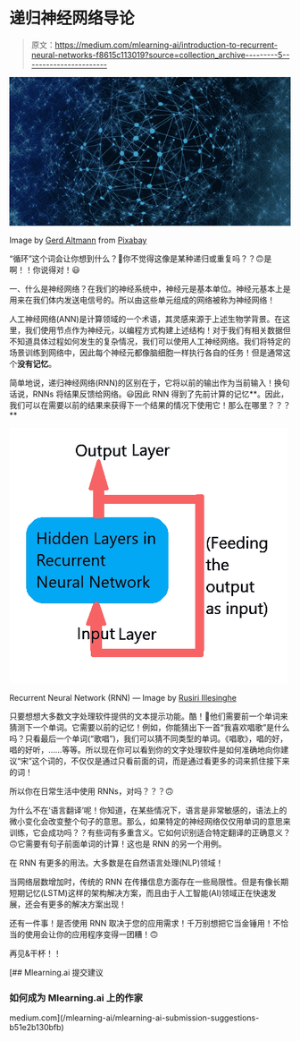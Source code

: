 # 递归神经网络导论

> 原文：<https://medium.com/mlearning-ai/introduction-to-recurrent-neural-networks-f8615c113019?source=collection_archive---------5----------------------->

![](img/6e3195c5e69965fac7f6ecafff9c24db.png)

Image by [Gerd Altmann](https://pixabay.com/users/geralt-9301/?utm_source=link-attribution&utm_medium=referral&utm_campaign=image&utm_content=3699542) from [Pixabay](https://pixabay.com/?utm_source=link-attribution&utm_medium=referral&utm_campaign=image&utm_content=3699542)

“循环”这个词会让你想到什么？🙂你不觉得这像是某种递归或重复吗？？🙃是啊！！你说得对！😃

一、什么是神经网络？在我们的神经系统中，神经元是基本单位。神经元基本上是用来在我们体内发送电信号的。所以由这些单元组成的网络被称为神经网络！

人工神经网络(ANN)是计算领域的一个术语，其灵感来源于上述生物学背景。在这里，我们使用节点作为神经元，以编程方式构建上述结构！对于我们有相关数据但不知道具体过程如何发生的复杂情况，我们可以使用人工神经网络。我们将特定的场景训练到网络中，因此每个神经元都像脑细胞一样执行各自的任务！但是通常这个**没有记忆**。

简单地说，递归神经网络(RNN)的区别在于，它将以前的输出作为当前输入！换句话说，RNNs 将结果反馈给网络。😃因此 RNN 得到了先前计算的记忆**。因此，我们可以在需要以前的结果来获得下一个结果的情况下使用它！那么在哪里？？？**

![](img/bcd943725c3080245d21a068e2bf21ba.png)

Recurrent Neural Network (RNN) — Image by [Rusiri Illesinghe](/@rusirij)

只要想想大多数文字处理软件提供的文本提示功能。酷！🤩他们需要前一个单词来猜测下一个单词。它需要以前的记忆！例如，你能猜出下一首“我喜欢唱歌”是什么吗？只看最后一个单词(“歌唱”)，我们可以猜不同类型的单词。《唱歌》，唱的好，唱的好听，……等等。所以现在你可以看到你的文字处理软件是如何准确地向你建议“宋”这个词的，不仅仅是通过只看前面的词，而是通过看更多的词来抓住接下来的词！

所以你在日常生活中使用 RNNs，对吗？？？🙃

为什么不在‘语言翻译’呢！你知道，在某些情况下，语言是非常敏感的，语法上的微小变化会改变整个句子的意思。那么，如果特定的神经网络仅仅用单词的意思来训练，它会成功吗？？有些词有多重含义。它如何识别适合特定翻译的正确意义？🙃它需要有句子前面单词的计算！这也是 RNN 的另一个用例。

在 RNN 有更多的用法。大多数是在自然语言处理(NLP)领域！

当网络层数增加时，传统的 RNN 在传播信息方面存在一些局限性。但是有像长期短期记忆(LSTM)这样的架构解决方案，而且由于人工智能(AI)领域正在快速发展，还会有更多的解决方案出现！

还有一件事！是否使用 RNN 取决于您的应用需求！千万别想把它当金锤用！不恰当的使用会让你的应用程序变得一团糟！🙃

再见&干杯！！

[](/mlearning-ai/mlearning-ai-submission-suggestions-b51e2b130bfb) [## Mlearning.ai 提交建议

### 如何成为 Mlearning.ai 上的作家

medium.com](/mlearning-ai/mlearning-ai-submission-suggestions-b51e2b130bfb)